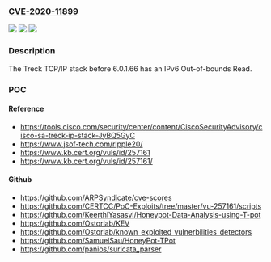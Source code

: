### [CVE-2020-11899](https://cve.mitre.org/cgi-bin/cvename.cgi?name=CVE-2020-11899)
![](https://img.shields.io/static/v1?label=Product&message=n%2Fa&color=blue)
![](https://img.shields.io/static/v1?label=Version&message=n%2Fa%20&color=brightgreen)
![](https://img.shields.io/static/v1?label=Vulnerability&message=n%2Fa&color=brightgreen)

### Description

The Treck TCP/IP stack before 6.0.1.66 has an IPv6 Out-of-bounds Read.

### POC

#### Reference
- https://tools.cisco.com/security/center/content/CiscoSecurityAdvisory/cisco-sa-treck-ip-stack-JyBQ5GyC
- https://www.jsof-tech.com/ripple20/
- https://www.kb.cert.org/vuls/id/257161
- https://www.kb.cert.org/vuls/id/257161/

#### Github
- https://github.com/ARPSyndicate/cve-scores
- https://github.com/CERTCC/PoC-Exploits/tree/master/vu-257161/scripts
- https://github.com/KeerthiYasasvi/Honeypot-Data-Analysis-using-T-pot
- https://github.com/Ostorlab/KEV
- https://github.com/Ostorlab/known_exploited_vulnerbilities_detectors
- https://github.com/SamuelSau/HoneyPot-TPot
- https://github.com/panios/suricata_parser

